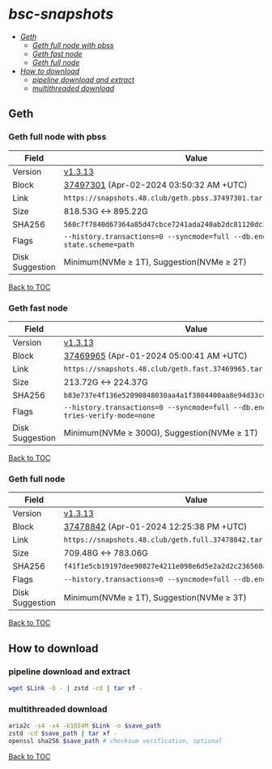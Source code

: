# *bsc-snapshots*


- *[Geth](#geth)*
    - *[Geth full node with pbss](#geth-full-node-with-pbss)*
    - *[Geth fast node](#geth-fast-node)*
    - *[Geth full node](#geth-full-node)*
- *[How to download](#how-to-download)*
    - *[pipeline download and extract](#pipeline-download-and-extract)*
    - *[multithreaded download](#multithreaded-download)*

## Geth
### Geth full node with pbss

| Field |Value |
| --- | --- |
| Version | [v1.3.13](https://github.com/bnb-chain/bsc/releases/tag/v1.3.13) |
| Block | [37497301](https://bscscan.com/block/37497301) (Apr-02-2024 03:50:32 AM +UTC) |
| Link | `https://snapshots.48.club/geth.pbss.37497301.tar.zst` |
| Size | 818.53G <-> 895.22G |
| SHA256 | `560c7f7840d67364a85d47cbce7241ada240ab2dc81120dc310c064d104ef60e` |
| Flags | `--history.transactions=0 --syncmode=full --db.engine=pebble --state.scheme=path` |
| Disk Suggestion | Minimum(NVMe ≥ 1T), Suggestion(NVMe ≥ 2T)|

[Back to TOC](#bsc-snapshots)

### Geth fast node

| Field |Value |
| --- | --- |
| Version | [v1.3.13](https://github.com/bnb-chain/bsc/releases/tag/v1.3.13) |
| Block | [37469965](https://bscscan.com/block/37469965) (Apr-01-2024 05:00:41 AM +UTC) |
| Link | `https://snapshots.48.club/geth.fast.37469965.tar.zst` |
| Size | 213.72G <-> 224.37G |
| SHA256 | `b83e737e4f136e52090848030aa4a1f3804400aa8e94d33c645adf2ed0b0495a` |
| Flags | `--history.transactions=0 --syncmode=full --db.engine=pebble --tries-verify-mode=none` |
| Disk Suggestion | Minimum(NVMe ≥ 300G), Suggestion(NVMe ≥ 1T)|

[Back to TOC](#bsc-snapshots)

### Geth full node

| Field |Value |
| --- | --- |
| Version | [v1.3.13](https://github.com/bnb-chain/bsc/releases/tag/v1.3.13) |
| Block | [37478842](https://bscscan.com/block/37478842) (Apr-01-2024 12:25:38 PM +UTC) |
| Link | `https://snapshots.48.club/geth.full.37478842.tar.zst` |
| Size | 709.48G <-> 783.06G |
| SHA256 | `f41f1e5cb19197dee90827e4211e098e6d5e2a2d2c236560addb885b0fcf0606` |
| Flags | `--history.transactions=0 --syncmode=full --db.engine=pebble` |
| Disk Suggestion | Minimum(NVMe ≥ 1T), Suggestion(NVMe ≥ 3T)|

[Back to TOC](#bsc-snapshots)

## How to download
### pipeline download and extract

```bash
wget $Link -O - | zstd -cd | tar xf -
```

### multithreaded download

```bash
aria2c -s4 -x4 -k1024M $Link -o $save_path
zstd -cd $save_path | tar xf -
openssl sha256 $save_path # checksum verification, optional
```

[Back to TOC](#bsc-snapshots)
